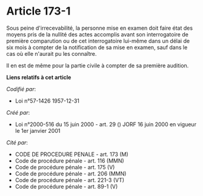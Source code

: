 # Article 173-1

Sous peine d'irrecevabilité, la personne mise en examen doit faire état des moyens pris de la nullité des actes accomplis
avant son interrogatoire de première comparution ou de cet interrogatoire lui-même dans un délai de six mois à compter de la
notification de sa mise en examen, sauf dans le cas où elle n'aurait pu les connaître.

Il en est de même pour la partie civile à compter de sa première audition.

**Liens relatifs à cet article**

_Codifié par_:

  - Loi n°57-1426 1957-12-31

_Créé par_:

  - Loi n°2000-516 du 15 juin 2000 - art. 29 () JORF 16 juin 2000 en vigueur le 1er janvier 2001

_Cité par_:

  - CODE DE PROCEDURE PENALE - art. 173 (M)
  - Code de procédure pénale - art. 116 (MMN)
  - Code de procédure pénale - art. 175 (V)
  - Code de procédure pénale - art. 206 (MMN)
  - Code de procédure pénale - art. 221-3 (VT)
  - Code de procédure pénale - art. 89-1 (V)
